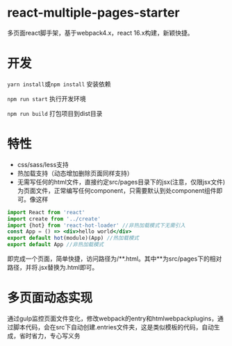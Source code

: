 # react-multiple-pages-starter
多页面react脚手架，基于webpack4.x，react 16.x构建，新颖快捷。

# 开发

`yarn install`或`npm install` 安装依赖

`npm run start` 执行开发环境

`npm run build` 打包项目到dist目录

# 特性

* css/sass/less支持
* 热加载支持（动态增加删除页面同样支持）
* 无需写任何的html文件，直接约定src/pages目录下的jsx(注意，仅限jsx文件)为页面文件，正常编写任何component，只需要默认到处component组件即可。像这样

```jsx
import React from 'react'
import create from '../create'
import {hot} from 'react-hot-loader' //非热加载模式下无需引入
const App = () => <div>hello world</div>
export default hot(module)(App) //热加载模式
export default App //非热加载模式
```
即完成一个页面，简单快捷，访问路径为/\**.html。其中\**为src/pages下的相对路径，并将.jsx替换为.html即可。

# 多页面动态实现

通过gulp监控页面文件变化，修改webpack的entry和htmlwebpackplugins，通过脚本代码，会在src下自动创建.entries文件夹，这是类似模板的代码，自动生成，省时省力，专心写义务
